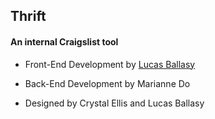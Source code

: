 ## Thrift 

#### An internal Craigslist tool

* Front-End Development by [Lucas Ballasy](https://github.com/LucasJBallasy/teamish)

* Back-End Development by Marianne Do

* Designed by Crystal Ellis and Lucas Ballasy